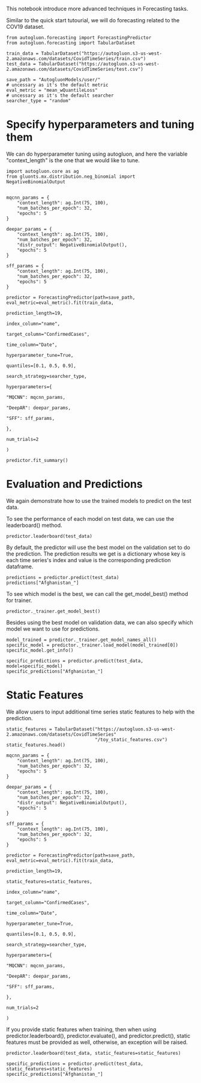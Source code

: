 This notebook introduce more advanced techniques in Forecasting tasks.

Similar to the quick start tutourial, we will do forecasting related to the COV19 dataset.

```{.python .input}
from autogluon.forecasting import ForecastingPredictor
from autogluon.forecasting import TabularDataset

train_data = TabularDataset("https://autogluon.s3-us-west-2.amazonaws.com/datasets/CovidTimeSeries/train.csv")
test_data = TabularDataset("https://autogluon.s3-us-west-2.amazonaws.com/datasets/CovidTimeSeries/test.csv")

save_path = "AutogluonModels/user/"
# uncessary as it's the default metric
eval_metric = "mean_wQuantileLoss"
# uncessary as it's the default searcher
searcher_type = "random"
```

# Specify hyperparameters and tuning them

We can do hyperparameter tuning using autogluon, and here the variable "context_length" is the one that we would like to tune.

```{.python .input}
import autogluon.core as ag
from gluonts.mx.distribution.neg_binomial import NegativeBinomialOutput


mqcnn_params = {
    "context_length": ag.Int(75, 100),
    "num_batches_per_epoch": 32,
    "epochs": 5
}

deepar_params = {
    "context_length": ag.Int(75, 100),
    "num_batches_per_epoch": 32,
    "distr_output": NegativeBinomialOutput(),
    "epochs": 5
}

sff_params = {
    "context_length": ag.Int(75, 100),
    "num_batches_per_epoch": 32,
    "epochs": 5
}

predictor = ForecastingPredictor(path=save_path, eval_metric=eval_metric).fit(train_data,
                                                                              prediction_length=19,
                                                                              index_column="name",
                                                                              target_column="ConfirmedCases",
                                                                              time_column="Date",
                                                                              hyperparameter_tune=True,
                                                                              quantiles=[0.1, 0.5, 0.9],
                                                                              search_strategy=searcher_type,
                                                                              hyperparameters={
                                                                                  "MQCNN": mqcnn_params,
                                                                                  "DeepAR": deepar_params,
                                                                                  "SFF": sff_params,
                                                                              },
                                                                              num_trials=2
                                                                              )
```

```{.python .input}
predictor.fit_summary()
```

# Evaluation and Predictions

We again demonstrate how to use the trained models to predict on the test data.

To see the performance of each model on test data, we can use the leaderboard() method.

```{.python .input}
predictor.leaderboard(test_data)
```

By default, the predictor will use the best model on the validation set to do the prediction. The prediction results we get is a dictionary whose key is each time series's index and value is the corresponding prediction dataframe.

```{.python .input}
predictions = predictor.predict(test_data)
predictions["Afghanistan_"]
```

To see which model is the best, we can call the get_model_best() method for trainer.

```{.python .input}
predictor._trainer.get_model_best()
```

Besides using the best model on validation data, we can also specify which model we want to use for predictions.

```{.python .input}
model_trained = predictor._trainer.get_model_names_all()
specific_model = predictor._trainer.load_model(model_trained[0])
specific_model.get_info()
```

```{.python .input}
specific_predictions = predictor.predict(test_data, model=specific_model)
specific_predictions["Afghanistan_"]
```

# Static Features
We allow users to input additional time series static features to help with the prediction.

```{.python .input}
static_features = TabularDataset("https://autogluon.s3-us-west-2.amazonaws.com/datasets/CovidTimeSeries"
                                 "/toy_static_features.csv")
static_features.head()
```

```{.python .input}
mqcnn_params = {
    "context_length": ag.Int(75, 100),
    "num_batches_per_epoch": 32,
    "epochs": 5
}

deepar_params = {
    "context_length": ag.Int(75, 100),
    "num_batches_per_epoch": 32,
    "distr_output": NegativeBinomialOutput(),
    "epochs": 5
}

sff_params = {
    "context_length": ag.Int(75, 100),
    "num_batches_per_epoch": 32,
    "epochs": 5
}

predictor = ForecastingPredictor(path=save_path, eval_metric=eval_metric).fit(train_data,
                                                                              prediction_length=19,
                                                                              static_features=static_features,
                                                                              index_column="name",
                                                                              target_column="ConfirmedCases",
                                                                              time_column="Date",
                                                                              hyperparameter_tune=True,
                                                                              quantiles=[0.1, 0.5, 0.9],
                                                                              search_strategy=searcher_type,
                                                                              hyperparameters={
                                                                                  "MQCNN": mqcnn_params,
                                                                                  "DeepAR": deepar_params,
                                                                                  "SFF": sff_params,
                                                                              },
                                                                              num_trials=2
                                                                              )
```

If you provide static features when training, then when using predictor.leaderboard(), predictor.evaluate(), and predictor.predict(), static features must be provided as well, otherwise, an exception will be raised.

```{.python .input}
predictor.leaderboard(test_data, static_features=static_features)
```

```{.python .input}
specific_predictions = predictor.predict(test_data, static_features=static_features)
specific_predictions["Afghanistan_"]
```

```{.python .input}

```
